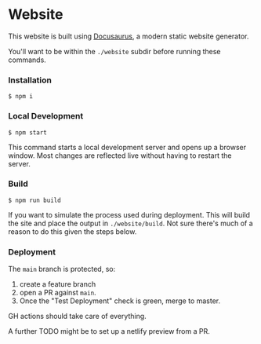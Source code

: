 # Website

This website is built using [Docusaurus](https://docusaurus.io/), a modern static website generator.

You'll want to be within the `./website` subdir before running these commands.

### Installation

```
$ npm i
```

### Local Development

```
$ npm start
```

This command starts a local development server and opens up a browser window. Most changes are reflected live without having to restart the server.

### Build

```
$ npm run build
```

If you want to simulate the process used during deployment.  This will build the site and place the output in `./website/build`.  Not sure there's much of a reason to do this given the steps
below.

### Deployment

The `main` branch is protected, so:

1. create a feature branch
2. open a PR against `main`.
3. Once the "Test Deployment" check is green, merge to master.

GH actions should take care of everything.

A further TODO might be to set up a netlify preview from a PR.
